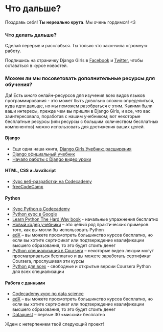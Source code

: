 # Что дальше?

Поздравь себя! **Ты нереально крута**. Мы очень гордимся! <3

### Что делать дальше?

Сделай перерыв и расслабься. Ты только что закончила огромную работу.

Подпишись на страничку Django Girls в [Facebook](http://facebook.com/djangogirls) и [Twitter](https://twitter.com/djangogirls), чтобы оставаться в курсе новостей.

### Можем ли мы посоветовать дополнительные ресурсы для обучения?

Да! Есть *много* онлайн-ресурсов для изучения всех видов языков программирования - это может быть довольно сложно определиться, куда идти дальше, но мы поможем разобраться с этим. Какими были ваши интересы, прежде чем вы пришли в Django Girls, и все, что вас заинтересовало, поработав с нашим учебником; вот некоторые бесплатные ресурсы (или ресурсы с большим количеством бесплатных компонентов) можно использовать для достижения ваших целей.

#### Django

- Еще одна наша книга, [Django Girls Учебник: расширения](https://tutorial-extensions.djangogirls.org/)
- [Django официальный учебник](https://docs.djangoproject.com/en/2.0/intro/tutorial01/)
- [Начало работы с Django видео уроки](http://www.gettingstartedwithdjango.com/)

#### HTML, CSS и JavaScript

- [Курс веб-разработки на Codecademy](https://www.codecademy.com/learn/paths/web-development)
- [freeCodeCamp](https://www.freecodecamp.org/)

#### Python

- [Курс Python в Codecademy](https://www.codecademy.com/learn/learn-python)
- [Python курс в Google](https://developers.google.com/edu/python/)
- [Learn Python The Hard Way book](http://learnpythonthehardway.org/book/) - начальные упражнения бесплатно
- [Новый кодер учебники](http://newcoder.io/tutorials/) – это целый ряд практических примеров того, как вы могли бы использовать Python
- [edX](https://www.edx.org/course?search_query=python) – вы можете просмотреть большинство курсов бесплатно, но если вы хотите сертификат или подтверждение квалификации высшего образования, то это будет стоить денег
- [Python специализация в Coursera](https://www.coursera.org/specializations/python) – некоторые видео лекции могут просматриваться бесплатно и вы можете заработать сертификат Coursera, прослушивая эти курсы
- [Python для всех](https://www.py4e.com/) - свободные и открытые версии Coursera Python для всех специализации

#### Работа с данными

- [Codecademy курс по data science ](https://www.codecademy.com/learn/paths/data-science)
- [edX](https://www.edx.org/course/?search_query=python&subject=Data%20Analysis%20%26%20Statistics) – вы можете просмотреть большинство курсов бесплатно, но если вы хотите сертификат или подтверждение квалификации высшего образования, то это будет стоить денег
- [Dataquest](https://www.dataquest.io/) – первые 30 «миссий» бесплатно

Ждем с нетерпением твой следующий проект!